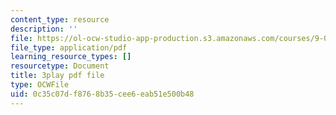 ```yaml
---
content_type: resource
description: ''
file: https://ol-ocw-studio-app-production.s3.amazonaws.com/courses/9-00sc-introduction-to-psychology-fall-2011/0c35c07df8768b35cee6eab51e500b48_SjjGiqf96rI.pdf
file_type: application/pdf
learning_resource_types: []
resourcetype: Document
title: 3play pdf file
type: OCWFile
uid: 0c35c07d-f876-8b35-cee6-eab51e500b48
---
```

